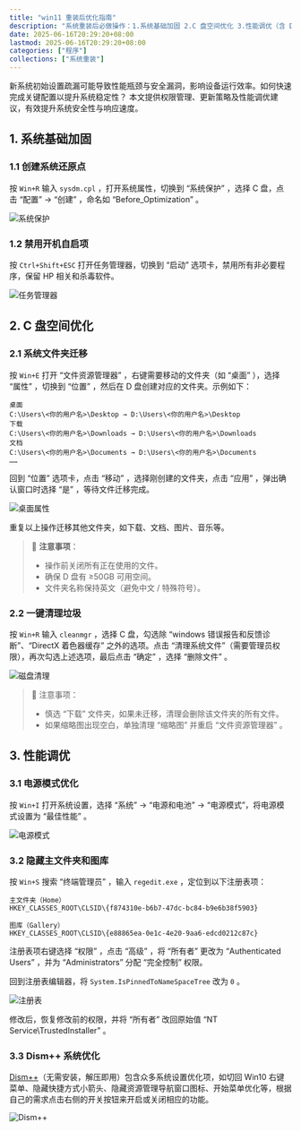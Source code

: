```yaml
---
title: "win11 重装后优化指南"
description: "系统重装后必做操作：1.系统基础加固 2.C 盘空间优化 3.性能调优（含 Dism++）"
date: 2025-06-16T20:29:20+08:00
lastmod: 2025-06-16T20:29:20+08:00
categories: ["程序"]
collections: ["系统重装"]
---
```


<!--more-->

新系统初始设置疏漏可能导致性能瓶颈与安全漏洞，影响设备运行效率。如何快速完成关键配置以提升系统稳定性？ 本文提供权限管理、更新策略及性能调优建议，有效提升系统安全性与响应速度。

## 1. 系统基础加固

### 1.1 创建系统还原点

按 `Win+R` 输入 `sysdm.cpl` ，打开系统属性，切换到 “系统保护” ，选择 C 盘，点击 “配置”  → “创建” ，命名如 “Before_Optimization” 。

![系统保护](pic1-1.png)

### 1.2 禁用开机自启项

按 `Ctrl+Shift+ESC` 打开任务管理器，切换到 “启动” 选项卡，禁用所有非必要程序，保留 HP 相关和杀毒软件。

![任务管理器](pic1-2.png)

## 2. C 盘空间优化

### 2.1 系统文件夹迁移

按 `Win+E` 打开 “文件资源管理器” ，右键需要移动的文件夹（如 “桌面” ），选择 “属性” ，切换到 “位置” ，然后在 D 盘创建对应的文件夹。示例如下：

```text
桌面
C:\Users\<你的用户名>\Desktop → D:\Users\<你的用户名>\Desktop
下载
C:\Users\<你的用户名>\Downloads → D:\Users\<你的用户名>\Downloads
文档
C:\Users\<你的用户名>\Documents → D:\Users\<你的用户名>\Documents
……
```

回到 “位置” 选项卡，点击 “移动” ，选择刚创建的文件夹，点击 “应用” ，弹出确认窗口时选择 “是” ，等待文件迁移完成。

![桌面属性](pic2-1.png)

重复以上操作迁移其他文件夹，如下载、文档、图片、音乐等。

> 📌 **注意事项**：
>
> - 操作前关闭所有正在使用的文件。
> - 确保 D 盘有 ≥50GB 可用空间。
> - 文件夹名称保持英文（避免中文 / 特殊符号）。

### 2.2 一键清理垃圾

按 `Win+R` 输入 `cleanmgr` ，选择 C 盘，勾选除 “windows 错误报告和反馈诊断”、“DirectX 着色器缓存” 之外的选项。点击 “清理系统文件”（需要管理员权限），再次勾选上述选项，最后点击 “确定” ，选择 “删除文件” 。

![磁盘清理](pic2-2.png)

> 📌 注意事项：
>
> - 慎选 “下载” 文件夹，如果未迁移，清理会删除该文件夹的所有文件。
> - 如果缩略图出现空白，单独清理 “缩略图” 并重启 “文件资源管理器” 。

## 3. 性能调优

### 3.1 电源模式优化

按 `Win+I` 打开系统设置，选择 “系统” → “电源和电池” → “电源模式”，将电源模式设置为 “最佳性能” 。

![电源模式](pic3-1.png)

### 3.2 隐藏主文件夹和图库

按 `Win+S` 搜索 “终端管理员” ，输入 `regedit.exe` ，定位到以下注册表项：

```text
主文件夹（Home）
HKEY_CLASSES_ROOT\CLSID\{f874310e-b6b7-47dc-bc84-b9e6b38f5903}

图库（Gallery）
HKEY_CLASSES_ROOT\CLSID\{e88865ea-0e1c-4e20-9aa6-edcd0212c87c}
```

注册表项右键选择 “权限” ，点击 “高级” ，将 “所有者” 更改为 “Authenticated Users” ，并为 “Administrators” 分配 “完全控制” 权限。

回到注册表编辑器，将 `System.IsPinnedToNameSpaceTree` 改为 `0` 。

![注册表](pic3-2.png)

修改后，恢复修改前的权限，并将 “所有者” 改回原始值 “NT Service\TrustedInstaller” 。

### 3.3 Dism++ 系统优化

[Dism++](https://github.com/Chuyu-Team/Dism-Multi-language/releases)（无需安装，解压即用）包含众多系统设置优化项，如切回 Win10 右键菜单、隐藏快捷方式小箭头、隐藏资源管理导航窗口图标、开始菜单优化等，根据自己的需求点击右侧的开关按钮来开启或关闭相应的功能。

![Dism++](pic3-3.png)
